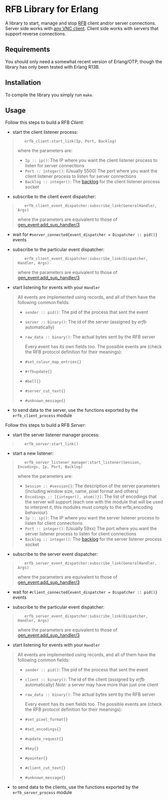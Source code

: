 RFB Library for Erlang
======================

A library to start, manage and stop [RFB](http://www.tigervnc.com/cgi-bin/rfbproto) client and/or server connections.
Server side works with [any VNC client](http://www.dmoz.org/Computers/Software/Networking/Thin_Clients/Virtual_Network_Computing/).
Client side works with servers that support reverse connections.


Requirements
------------

You should only need a somewhat recent version of Erlang/OTP, though the library
has only been tested with Erlang R13B.


Installation
------------

To compile the library you simply run ``make``.


Usage
-----

Follow this steps to build a RFB *Client*:

  - start the client listener process:
>        erfb_client:start_link(Ip, Port, Backlog)
>    where the parameters are:
>
>  * ``Ip :: ip()``: The IP where you want the client listener process to listen for server connections
>  * ``Port :: integer()``: (Usually 5500) The port where you want the client listener process to listen for server connections
>  * ``Backlog :: integer()``: The [backlog](http://ftp.sunet.se/pub/lang/erlang/doc/man/gen_tcp.html#listen-2) for the client listener process socket

  - subscribe to the client event dispatcher:
>        erfb_client_event_dispatcher:subscribe_link(GeneralHandler, Args)
>   where the parameters are equivalent to those of [gen_event:add_sup_handler/3](http://demo.erlang.org/doc/man/gen_event.html#add_sup_handler-3)

  - wait for ``#server_connected{event_dispatcher = Dispatcher :: pid()}`` events
  
  - subscribe to the particular event dispatcher:
>        erfb_client_event_dispatcher:subscribe_link(Dispatcher, Handler, Args)
>   where the parameters are equivalent to those of [gen_event:add_sup_handler/3](http://demo.erlang.org/doc/man/gen_event.html#add_sup_handler-3)

  - start listening for events with your ``Handler``
>    All events are implemented using records, and all of them have the following common fields:
>
>  * ``sender :: pid()``: The pid of the process that sent the event
>  * ``server :: binary()``: The id of the server (assigned by *erfb* automatically)
>  * ``raw_data :: binary()``: The actual bytes sent by the RFB server
>
>    Every event has its own fields too.  The possible events are (check the RFB protocol definition for their meanings):
>
>  * `#set_colour_map_entries{}`
>  * `#rfbupdate{}`
>  * `#bell{}`
>  * `#server_cut_text{}`
>  * `#unknown_message{}`

  - to send data to the server, use the functions exported by the ``erfb_client_process`` module

Follow this steps to build a RFB *Server*:

  - start the server listener manager process:
>        erfb_server:start_link()

  - start a new listener:
>        erfb_server_listener_manager:start_listener(Session, Encodings, Ip, Port, Backlog)
>    where the parameters are:
>
>  * ``Session :: #session{}``: The description of the server parameters (including window size, name, pixel format and others)
>  * ``Encodings :: [{integer(), atom()}]``: The list of encodings that the server will support (each one with the module that will be used to interpret it, this modules must comply to the erfb_encoding behaviour)
>  * ``Ip :: ip()``: The IP where you want the server listener process to listen for client connections
>  * ``Port :: integer()``: (Usually 59xx) The port where you want the server listener process to listen for client connections
>  * ``Backlog :: integer()``: The [backlog](http://ftp.sunet.se/pub/lang/erlang/doc/man/gen_tcp.html#listen-2) for the server listener process socket

  - subscribe to the server event dispatcher:
>        erfb_server_event_dispatcher:subscribe_link(GeneralHandler, Args)
>   where the parameters are equivalent to those of [gen_event:add_sup_handler/3](http://demo.erlang.org/doc/man/gen_event.html#add_sup_handler-3)

  - wait for ``#client_connected{event_dispatcher = Dispatcher :: pid()}`` events
  
  - subscribe to the particular event dispatcher:
>        erfb_server_event_dispatcher:subscribe_link(Dispatcher, Handler, Args)
>   where the parameters are equivalent to those of [gen_event:add_sup_handler/3](http://demo.erlang.org/doc/man/gen_event.html#add_sup_handler-3)

  - start listening for events with your ``Handler``
>    All events are implemented using records, and all of them have the following common fields:
>
>  * ``sender :: pid()``: The pid of the process that sent the event
>  * ``client :: binary()``: The id of the client (assigned by *erfb* automatically) *Note:* a server may have more than just one client
>  * ``raw_data :: binary()``: The actual bytes sent by the RFB server
>
>    Every event has its own fields too.  The possible events are (check the RFB protocol definition for their meanings):
>
>  * `#set_pixel_format{}`
>  * `#set_encodings{}`
>  * `#update_request{}`
>  * `#key{}`
>  * `#pointer{}`
>  * `#client_cut_text{}`
>  * `#unknown_message{}`

  - to send data to the clients, use the functions exported by the ``erfb_server_process`` module